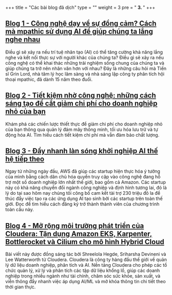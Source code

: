 +++
title = "Các bài blog đã dịch"
type = ""
weight = 3
pre = " <b> 3. </b> "
+++

## [Blog 1 - Công nghệ dạy về sự đồng cảm? Cách mà mpathic sử dụng AI để giúp chúng ta lắng nghe nhau](3-blogstranslated/3.1-blog1/)
Điều gì sẽ xảy ra nếu trí tuệ nhân tạo (AI) có thể tăng cường khả năng lắng nghe và kết nối thực sự với người khác của chúng ta? Điều gì sẽ xảy ra nếu công nghệ có thể khai thác những trải nghiệm sống chung của chúng ta và giúp chúng ta trở nên nhân văn hơn với nhau? Đây là những câu hỏi mà Tiến sĩ Grin Lord, nhà tâm lý học lâm sàng và nhà sáng lập công ty phân tích hội thoại mpathic, đã dành 15 năm theo đuổi.

## [Blog 2 - Tiết kiệm nhờ công nghệ: những cách sáng tạo để cắt giảm chi phí cho doanh nghiệp nhỏ của bạn](3-blogstranslated/3.2-blog2/)
Khám phá các chiến lược thiết thực để giảm chi phí cho doanh nghiệp nhỏ của bạn thông qua quản lý đám mây thông minh, tối ưu hóa lưu trữ và tự động hóa AI. Tìm hiểu cách tiết kiệm chi phí mà vẫn đảm bảo chất lượng.

## [Blog 3 - Đẩy nhanh làn sóng khởi nghiệp AI thế hệ tiếp theo](3-blogstranslated/3.3-blog3/)
Ngay từ những ngày đầu, AWS đã giúp các startup hiện thực hóa ý tưởng của mình bằng cách dân chủ hóa quyền truy cập vào công nghệ đang hỗ trợ một số doanh nghiệp lớn nhất thế giới, bao gồm cả Amazon. Các startup này có khả năng chuyển đổi ngành công nghiệp và định hình tương lai, đó là lý do tại sao hôm nay chúng tôi công bố cam kết tài trợ 230 triệu đô la để thúc đẩy việc tạo ra các ứng dụng AI tạo sinh bởi các startup trên toàn thế giới. Đọc để tìm hiểu cách đăng ký trở thành thành viên của chương trình toàn cầu này.

## [Blog 4 - Mở rộng môi trường phát triển của Cloudera: Tận dụng Amazon EKS, Karpenter, Bottlerocket và Cilium cho mô hình Hybrid Cloud](3-blogstranslated/3.4-blog4/)
Bài viết này được đồng sáng tác bởi Shreelola Hegde, Sriharsha Devineni và Lee Watterworth từ Cloudera. Cloudera là công ty hàng đầu thế giới về quản lý dữ liệu doanh nghiệp, phân tích và AI. Nền tảng Cloudera cho phép các tổ chức quản lý, xử lý và phân tích các tập dữ liệu khổng lồ, giúp các doanh nghiệp trong nhiều ngành như tài chính, chăm sóc sức khỏe, sản xuất, và viễn thông đẩy nhanh việc áp dụng AI/ML và mở khóa thông tin chi tiết theo thời gian thực.
